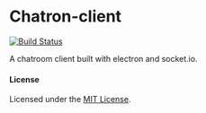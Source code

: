 # Chatron-client

 [![Build Status](https://travis-ci.org/robflop/chatron-client.svg?branch=master)](https://travis-ci.org/robflop/chatron-client)

A chatroom client built with electron and socket.io.

#### License

Licensed under the [MIT License](https://github.com/robflop/chatron-client/blob/master/LICENSE.md).